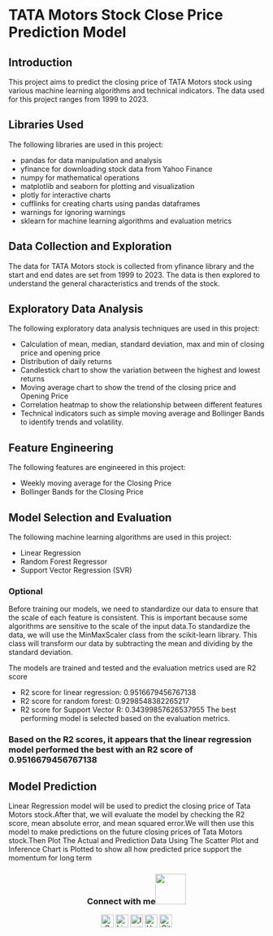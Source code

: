 # TATA Motors Stock Close Price Prediction Model

## Introduction
This project aims to predict the closing price of TATA Motors stock using various machine learning algorithms and technical indicators. The data used for this project ranges from 1999 to 2023.

## Libraries Used
The following libraries are used in this project:
- pandas for data manipulation and analysis
- yfinance for downloading stock data from Yahoo Finance
- numpy for mathematical operations
- matplotlib and seaborn for plotting and visualization
- plotly for interactive charts
- cufflinks for creating charts using pandas dataframes
- warnings for ignoring warnings
- sklearn for machine learning algorithms and evaluation metrics

## Data Collection and Exploration
The data for TATA Motors stock is collected from yfinance library and the start and end dates are set from 1999 to 2023. The data is then explored to understand the general characteristics and trends of the stock.

## Exploratory Data Analysis
The following exploratory data analysis techniques are used in this project:
- Calculation of mean, median, standard deviation, max and min of closing price and opening price
- Distribution of daily returns
- Candlestick chart to show the variation between the highest and lowest returns
- Moving average chart to show the trend of the closing price and Opening Price
- Correlation heatmap to show the relationship between different features
- Technical indicators such as simple moving average and Bollinger Bands to identify trends and volatility.

## Feature Engineering
The following features are engineered in this project:
- Weekly moving average for the Closing Price
- Bollinger Bands for the Closing Price

## Model Selection and Evaluation
The following machine learning algorithms are used in this project:
- Linear Regression
- Random Forest Regressor
- Support Vector Regression (SVR)
### Optional
Before training our models, we need to standardize our data to ensure that the scale of each feature is consistent. This is important because some algorithms are sensitive to the scale of the input data.To standardize the data, we will use the MinMaxScaler class from the scikit-learn library. This class will transform our data by subtracting the mean and dividing by the standard deviation.

The models are trained and tested and the evaluation metrics used are R2 score
- R2 score for linear regression:  0.9516679456767138
- R2 score for random forest: 0.9298548382265217
- R2 score for Support Vector R:  0.34399857626537955
The best performing model is selected based on the evaluation metrics.

### Based on the R2 scores, it appears that the linear regression model performed the best with an R2 score of 0.9516679456767138

## Model Prediction 
Linear Regression model will be used to predict the closing price of Tata Motors stock.After that, we will evaluate the model by checking the R2 score, mean absolute error, and mean squared error.We will then use this model to make predictions on the future closing prices of Tata Motors stock.Then Plot The Actual and Prediction Data Using The Scatter Plot and Inference Chart is Plotted to show all how predicted price support the momentum for long term


<div align="center">
<h3> Connect with me<a href="https://gifyu.com/image/Zy2f"><img src="https://github.com/milaan9/milaan9/blob/main/Handshake.gif" width="60"></a>
</h3> 
<p align="center">
    <a href="mailto:roshanguptark432@gmail.com" target="_blank"><img alt="Gmail" width="25px" src="https://github.com/TheDudeThatCode/TheDudeThatCode/blob/master/Assets/Gmail.svg"></a> 
    <a href="https://www.linkedin.com/in/roshan-sinha/" target="_blank"><img alt="LinkedIn" width="25px" src="https://github.com/TheDudeThatCode/TheDudeThatCode/blob/master/Assets/Linkedin.svg"></a>
    <a href="https://www.instagram.com/roshan_the_constant/?hl=en" target="_blank"><img alt="Instagram" width="25px" src="https://github.com/TheDudeThatCode/TheDudeThatCode/blob/master/Assets/Instagram.svg"></a>
    <a href="https://www.hackerrank.com/roshanguptark432" target="_blank"><img alt="HackerRank" width="25px" src="https://github.com/TheDudeThatCode/TheDudeThatCode/blob/master/Assets/HackerRank.svg"></a>
    <a href="https://github.com/roshancharlie" target="_blank"><img src="https://cdn.svgporn.com/logos/github-icon.svg" alt="Github logo" width="25px"></a>
</p>  
